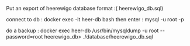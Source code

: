 Put an export of heerewigo database format :( heerewigo_db.sql)

connect to db : docker exec -it heer-db bash
then enter : mysql -u root -p

do a backup : docker exec heer-db /usr/bin/mysqldump -u root --password=root heerewigo_db> ./database/heerewigo_db.sql